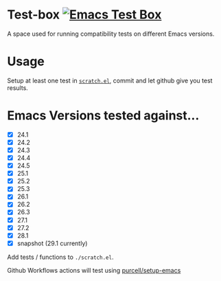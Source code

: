 # Test-box [![Emacs Test Box](https://github.com/emacsfodder/test-box/actions/workflows/test-box.yml/badge.svg)](https://github.com/emacsfodder/test-box/actions/workflows/test-box.yml)

A space used for running compatibility tests on different Emacs versions.

# Usage

Setup at least one test in [`scratch.el`](./scratch.el), commit and let github give you test results.

# Emacs Versions tested against...

- [x] 24.1
- [x] 24.2
- [x] 24.3
- [x] 24.4
- [x] 24.5
- [x] 25.1
- [x] 25.2
- [x] 25.3
- [x] 26.1
- [x] 26.2
- [x] 26.3
- [x] 27.1
- [x] 27.2
- [x] 28.1
- [x] snapshot (29.1 currently)

Add tests / functions to `./scratch.el`.  

Github Workflows actions will test using [purcell/setup-emacs](https://github.com/purcell/setup-emacs)
